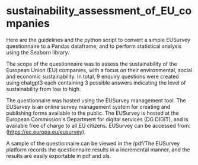 # sustainability_assessment_of_EU_companies
Here are the guidelines and the python script to convert a simple EUSurvey questionnaire to a Pandas dataframe, and to perform statistical analysis using the Seaborn library.

The scope of the questionnaire was to assess the sustainability of the European Union (EU) companies, with a focus on their environmental, social and economic sustainability. In total, 9 enquiry questions were created using chatgpt3 each containing 3 possible answers indicating the level of sustainability from low to high. 

The questionnaire was hosted using the EUSurvey management tool. The EUSurvey is an online survey management system for creating and publishing forms available to the public. The EUSurvey is hosted at the European Commission's Department for digital services (DG DIGIT), and is available free of charge to all EU citizens. EUSurvey can be accessed from: (https://ec.europa.eu/eusurvey). 

A sample of the questionnaire can be viewed in the /pdf/The EUSurvey platform records the questionnaire results in a incremental manner, and the results are easily exportable in pdf and xls. 
